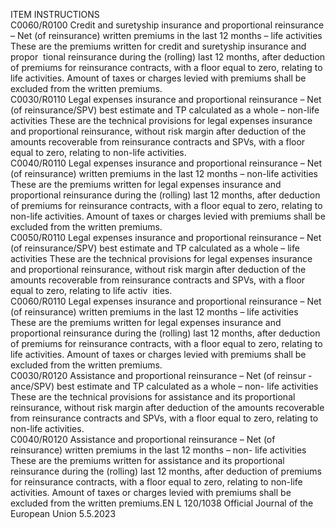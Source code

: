  
ITEM  INSTRUCTIONS  
C0060/R0100  Credit and suretyship 
insurance and proportional 
reinsurance – Net (of 
reinsurance) written premiums 
in the last 12 months – life 
activities  These are the premiums written for credit and suretyship insurance and propor ­
tional reinsurance during the (rolling) last 12 months, after deduction of 
premiums for reinsurance contracts, with a floor equal to zero, relating to life 
activities. Amount of taxes or charges levied with premiums shall be excluded 
from the written premiums.  
C0030/R0110  Legal expenses insurance and 
proportional reinsurance – Net 
(of reinsurance/SPV) best 
estimate and TP calculated as a 
whole – non-life activities  These are the technical provisions for legal expenses insurance and proportional 
reinsurance, without risk margin after deduction of the amounts recoverable from 
reinsurance contracts and SPVs, with a floor equal to zero, relating to non-life 
activities.  
C0040/R0110  Legal expenses insurance and 
proportional reinsurance – Net 
(of reinsurance) written 
premiums in the last 12 
months – non-life activities  These are the premiums written for legal expenses insurance and proportional 
reinsurance during the (rolling) last 12 months, after deduction of premiums for 
reinsurance contracts, with a floor equal to zero, relating to non-life activities. 
Amount of taxes or charges levied with premiums shall be excluded from the 
written premiums.  
C0050/R0110  Legal expenses insurance and 
proportional reinsurance – Net 
(of reinsurance/SPV) best 
estimate and TP calculated as a 
whole – life activities  These are the technical provisions for legal expenses insurance and proportional 
reinsurance, without risk margin after deduction of the amounts recoverable from 
reinsurance contracts and SPVs, with a floor equal to zero, relating to life activ ­
ities.  
C0060/R0110  Legal expenses insurance and 
proportional reinsurance – Net 
(of reinsurance) written 
premiums in the last 12 
months – life activities  These are the premiums written for legal expenses insurance and proportional 
reinsurance during the (rolling) last 12 months, after deduction of premiums for 
reinsurance contracts, with a floor equal to zero, relating to life activities. Amount 
of taxes or charges levied with premiums shall be excluded from the written 
premiums.  
C0030/R0120  Assistance and proportional 
reinsurance – Net (of reinsur ­
ance/SPV) best estimate and TP 
calculated as a whole – non- 
life activities  These are the technical provisions for assistance and its proportional reinsurance, 
without risk margin after deduction of the amounts recoverable from reinsurance 
contracts and SPVs, with a floor equal to zero, relating to non-life activities.  
C0040/R0120  Assistance and proportional 
reinsurance – Net (of 
reinsurance) written premiums 
in the last 12 months – non- 
life activities  These are the premiums written for assistance and its proportional reinsurance 
during the (rolling) last 12 months, after deduction of premiums for reinsurance 
contracts, with a floor equal to zero, relating to non-life activities. Amount of 
taxes or charges levied with premiums shall be excluded from the written 
premiums.EN  L 120/1038 Official Journal of the European Union 5.5.2023